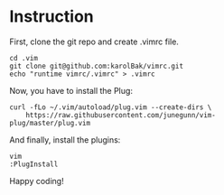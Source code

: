 # Instruction
First, clone the git repo and create .vimrc file.
```
cd .vim
git clone git@github.com:karolBak/vimrc.git
echo "runtime vimrc/.vimrc" > .vimrc
```
Now, you have to install the Plug:
```
curl -fLo ~/.vim/autoload/plug.vim --create-dirs \
    https://raw.githubusercontent.com/junegunn/vim-plug/master/plug.vim
```
And finally, install the plugins:
```
vim
:PlugInstall
```
Happy coding!
